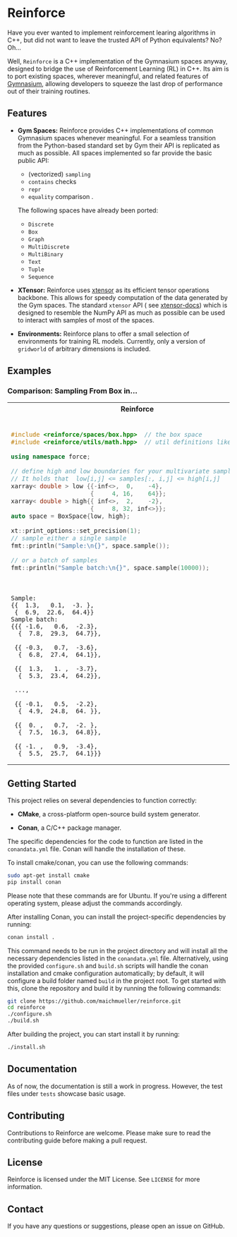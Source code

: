 # Reinforce

Have you ever wanted to implement reinforcement learing algorithms in C++, but did not want to leave the trusted API
of Python equivalents?
No? Oh...

Well, `Reinforce` is a C++ implementation of the Gymnasium spaces anyway, designed to bridge the use of
Reinforcement Learning (RL) in C++. Its aim is to port existing spaces, wherever meaningful, and related features
of [Gymnasium](https://github.com/Farama-Foundation/Gymnasium), allowing developers to squeeze the
last drop of performance out of their training routines.

## Features

- **Gym Spaces:** Reinforce provides C++ implementations of common Gymnasium spaces whenever meaningful. For a seamless
  transition from the Python-based standard set by Gym their API is replicated as much as possible.
  All spaces implemented so far provide the basic public API:
    - (vectorized) `sampling`
    - `contains` checks
    - `repr`
    - `equality` comparison .

  The following spaces have already been ported:
    - `Discrete`
    - `Box`
    - `Graph`
    - `MultiDiscrete`
    - `MultiBinary`
    - `Text`
    - `Tuple`
    - `Sequence`

- **XTensor:** Reinforce uses [xtensor](https://github.com/xtensor-stack/xtensor) as its efficient tensor
  operations backbone. This allows for speedy computation of the data generated by the Gym spaces. The
  standard `xtensor` API (
  see [xtensor-docs](https://xtensor.readthedocs.io/en/latest/)) which is designed to resemble the
  NumPy API as much as possible can be used to interact with samples of most of the spaces.
- **Environments:** Reinforce plans to offer a small selection of environments for training RL models.
  Currently, only a version of `gridworld` of arbitrary dimensions is included.

## Examples

### Comparison: Sampling From Box in...

<table>
<tr>
<th>Reinforce</th>
<th>Gymnasium</th>
</tr>
<tr>
<td>

```cpp
#include <reinforce/spaces/box.hpp>  // the box space
#include <reinforce/utils/math.hpp>  // util definitions like infinity

using namespace force;

// define high and low boundaries for your multivariate samples. 
// It holds that  low[i,j] <= samples[:, i,j] <= high[i,j]
xarray< double > low {{-inf<>,  0,    -4},
                      {     4, 16,    64}};
xarray< double > high{{ inf<>,  2,    -2},
                      {     8, 32, inf<>}};
auto space = BoxSpace{low, high};

xt::print_options::set_precision(1);
// sample either a single sample
fmt::println("Sample:\n{}", space.sample());

// or a batch of samples
fmt::println("Sample batch:\n{}", space.sample(10000));
```

</td>
<td>

```python
import numpy as np
import gymnasium as gym

# define high and low boundaries for your multivariate samples. 
# It holds that  low[i,j] <= samples[:, i,j] <= high[i,j]
low = np.array([[-np.inf, 0, -4],
                [4, 16, 64]],
               dtype=float)
high = np.array([[np.inf, 2, -2],
                 [8, 32, np.inf]],
                dtype=float);
space = gym.spaces.Box(low, high)

with np.printoptions(precision=2):
    # sample either a single sample
    print(f"Sample:\n{space.sample()}")

    # or a batch of samples
    print(f"Sample batch:\n{np.vstack(
        [space.sample().reshape(1, 2, 3) for _ in range(10000)]
    )}")
```

</td>
</tr>

<tr>
<td>

```
Sample:
{{  1.3,   0.1,  -3. },
 {  6.9,  22.6,  64.4}}
Sample batch:
{{{ -1.6,   0.6,  -2.3},
  {  7.8,  29.3,  64.7}},
  
 {{ -0.3,   0.7,  -3.6},
  {  6.8,  27.4,  64.1}},
  
 {{  1.3,   1. ,  -3.7},
  {  5.3,  23.4,  64.2}},
  
 ...,
 
 {{ -0.1,   0.5,  -2.2},
  {  4.9,  24.8,  64. }},
  
 {{  0. ,   0.7,  -2. },
  {  7.5,  16.3,  64.8}},
  
 {{ -1. ,   0.9,  -3.4},
  {  5.5,  25.7,  64.1}}}
```

</td>
<td>

```
Sample:
[[-1.2  1.6 -2.1]
 [ 5.6 28.1 64.9]]
Sample batch:
[[[ 0.4  1.5 -3.4]
  [ 7.7 29.1 64.3]]

 [[-1.   0.4 -3.8]
  [ 4.8 24.  64.1]]

 [[-0.5  1.9 -2.2]
  [ 5.1 22.3 65.3]]

 ...

 [[ 0.5  1.3 -3.4]
  [ 4.2 25.3 64.8]]

 [[-1.6  0.5 -3.8]
  [ 5.9 23.4 64. ]]

 [[ 1.1  1.8 -2.3]
  [ 5.2 29.2 64. ]]]
```

</td>
</tr>
</table>

## Getting Started

This project relies on several dependencies to function correctly:

- **CMake**, a cross-platform open-source build system generator.

- **Conan**, a C/C++ package manager.

The specific dependencies for the code to function are listed in the `conandata.yml` file. Conan will handle the
installation of these.

To install cmake/conan, you can use the following commands:

```bash
sudo apt-get install cmake
pip install conan
```

Please note that these commands are for Ubuntu. If you're using a different operating system, please adjust the commands
accordingly.

After installing Conan, you can install the project-specific dependencies by running:

```bash
conan install .
```

This command needs to be run in the project directory and will install all the necessary dependencies listed in
the `conandata.yml` file.
Alternatively, using the provided `configure.sh` and `build.sh` scripts will handle the conan installation and cmake
configuration automatically; by default, it will configure a build folder named `build` in the project root. To get
started with this, clone the repository and build it by running the following commands:

```bash
git clone https://github.com/maichmueller/reinforce.git
cd reinforce
./configure.sh
./build.sh
```

After building the project, you can start install it by running:

```bash
./install.sh
```

## Documentation

As of now, the documentation is still a work in progress. However, the test files under `tests` showcase basic usage.

## Contributing

Contributions to Reinforce are welcome. Please make sure to read the contributing guide before making a pull request.

## License

Reinforce is licensed under the MIT License. See `LICENSE` for more information.

## Contact

If you have any questions or suggestions, please open an issue on GitHub.
